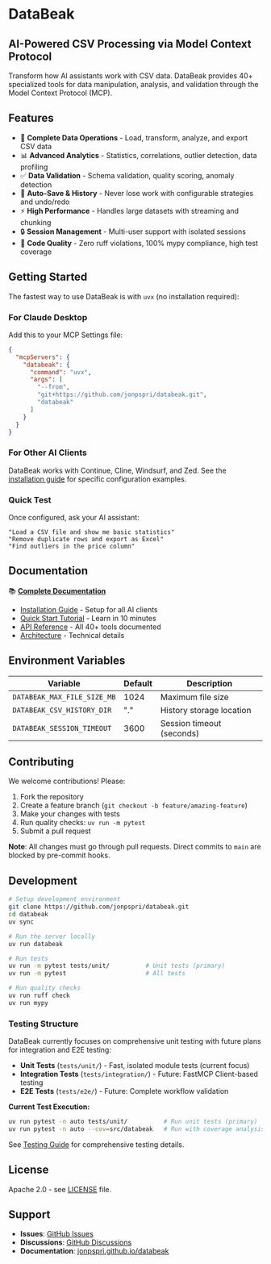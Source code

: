 # DataBeak

## AI-Powered CSV Processing via Model Context Protocol

Transform how AI assistants work with CSV data. DataBeak provides 40+
specialized tools for data manipulation, analysis, and validation through the
Model Context Protocol (MCP).

## Features

- 🔄 **Complete Data Operations** - Load, transform, analyze, and export CSV data
- 📊 **Advanced Analytics** - Statistics, correlations, outlier detection, data
  profiling
- ✅ **Data Validation** - Schema validation, quality scoring, anomaly detection
- 💾 **Auto-Save & History** - Never lose work with configurable strategies and
  undo/redo
- ⚡ **High Performance** - Handles large datasets with streaming and chunking
- 🔒 **Session Management** - Multi-user support with isolated sessions
- 🌟 **Code Quality** - Zero ruff violations, 100% mypy compliance, high test
  coverage

## Getting Started

The fastest way to use DataBeak is with `uvx` (no installation required):

### For Claude Desktop

Add this to your MCP Settings file:

```json
{
  "mcpServers": {
    "databeak": {
      "command": "uvx",
      "args": [
        "--from",
        "git+https://github.com/jonpspri/databeak.git",
        "databeak"
      ]
    }
  }
}
```

### For Other AI Clients

DataBeak works with Continue, Cline, Windsurf, and Zed. See the
[installation guide](https://jonpspri.github.io/databeak/installation) for
specific configuration examples.

### Quick Test

Once configured, ask your AI assistant:

```text
"Load a CSV file and show me basic statistics"
"Remove duplicate rows and export as Excel"
"Find outliers in the price column"
```

## Documentation

📚 **[Complete Documentation](https://jonpspri.github.io/databeak/)**

- [Installation Guide](https://jonpspri.github.io/databeak/installation) - Setup
  for all AI clients
- [Quick Start Tutorial](https://jonpspri.github.io/databeak/tutorials/quickstart)
  \- Learn in 10 minutes
- [API Reference](https://jonpspri.github.io/databeak/api/overview) - All 40+
  tools documented
- [Architecture](https://jonpspri.github.io/databeak/architecture) - Technical
  details

## Environment Variables

| Variable                    | Default | Description               |
| --------------------------- | ------- | ------------------------- |
| `DATABEAK_MAX_FILE_SIZE_MB` | 1024    | Maximum file size         |
| `DATABEAK_CSV_HISTORY_DIR`  | "."     | History storage location  |
| `DATABEAK_SESSION_TIMEOUT`  | 3600    | Session timeout (seconds) |

## Contributing

We welcome contributions! Please:

1. Fork the repository
1. Create a feature branch (`git checkout -b feature/amazing-feature`)
1. Make your changes with tests
1. Run quality checks: `uv run -m pytest`
1. Submit a pull request

**Note**: All changes must go through pull requests. Direct commits to `main`
are blocked by pre-commit hooks.

## Development

```bash
# Setup development environment
git clone https://github.com/jonpspri/databeak.git
cd databeak
uv sync

# Run the server locally
uv run databeak

# Run tests
uv run -m pytest tests/unit/          # Unit tests (primary)
uv run -m pytest                      # All tests

# Run quality checks
uv run ruff check
uv run mypy
```

### Testing Structure

DataBeak currently focuses on comprehensive unit testing with future plans for
integration and E2E testing:

- **Unit Tests** (`tests/unit/`) - Fast, isolated module tests (current focus)
- **Integration Tests** (`tests/integration/`) - Future: FastMCP Client-based
  testing
- **E2E Tests** (`tests/e2e/`) - Future: Complete workflow validation

**Current Test Execution:**

```bash
uv run pytest -n auto tests/unit/          # Run unit tests (primary)
uv run pytest -n auto --cov=src/databeak   # Run with coverage analysis
```

See [Testing Guide](tests/README.md) for comprehensive testing details.

## License

Apache 2.0 - see [LICENSE](LICENSE) file.

## Support

- **Issues**: [GitHub Issues](https://github.com/jonpspri/databeak/issues)
- **Discussions**:
  [GitHub Discussions](https://github.com/jonpspri/databeak/discussions)
- **Documentation**:
  [jonpspri.github.io/databeak](https://jonpspri.github.io/databeak/)
